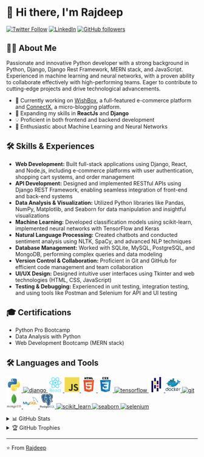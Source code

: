 # 👋 Hi there, I'm Rajdeep

[![Twitter Follow](https://img.shields.io/twitter/follow/rajdeep_bhatta?logo=twitter&style=for-the-badge)](https://twitter.com/rajdeep_bhatta)
[![LinkedIn](https://img.shields.io/badge/-LINKEDIN-0077B5?style=for-the-badge&logo=linkedin&logoColor=white)](https://linkedin.com/in/rajdeep-bhatta)
[![GitHub followers](https://img.shields.io/github/followers/localgroup?logo=GitHub&style=for-the-badge)](https://github.com/localgroup)

## 👨‍💻 About Me

Passionate and innovative Python developer with a strong background in Python, Django, Django Rest Framework, MERN stack, and JavaScript. Experienced in machine learning and neural networks, with a proven ability to collaborate effectively with high-performing teams. Eager to contribute to cutting-edge projects and drive technological advancements.

- 🚀 Currently working on [WishBox](https://github.com/localgroup/WishBox), a full-featured e-commerce platform and [ConnectX](https://github.com/localgroup/ConnectX), a micro-blogging platform.
- 🌱 Expanding my skills in **ReactJs** and **Django**
- 💡 Proficient in both frontend and backend development
- 🤖 Enthusiastic about Machine Learning and Neural Networks

## 🛠️ Skills & Experiences

- **Web Development:** Built full-stack applications using Django, React, and Node.js, including e-commerce platforms with user authentication, shopping cart systems, and order management
- **API Development:** Designed and implemented RESTful APIs using Django REST Framework, enabling seamless integration of front-end and back-end systems
- **Data Analysis & Visualization:** Utilized Python libraries like Pandas, NumPy, Matplotlib, and Seaborn for data manipulation and insightful visualizations
- **Machine Learning:** Developed classification models using scikit-learn, implemented neural networks with TensorFlow and Keras
- **Natural Language Processing:** Created chatbots and conducted sentiment analysis using NLTK, SpaCy, and advanced NLP techniques
- **Database Management:** Worked with SQLite, MySQL, PostgreSQL, and MongoDB, performing complex queries and data modeling
- **Version Control & Collaboration:** Proficient in Git and GitHub for efficient code management and team collaboration
- **UI/UX Design:** Designed intuitive user interfaces using Tkinter and web technologies (HTML, CSS, JavaScript)
- **Testing & Debugging:** Experienced in unit testing, integration testing, and using tools like Postman and Selenium for API and UI testing

## 🎓 Certifications

- Python Pro Bootcamp
- Data Analysis with Python
- Web Development Bootcamp (MERN stack)

## 🛠️ Languages and Tools

<p align="left">
  <a href="https://www.python.org" target="_blank" rel="noreferrer"> <img src="https://raw.githubusercontent.com/devicons/devicon/master/icons/python/python-original.svg" alt="python" width="40" height="40"/> </a>
  <a href="https://www.djangoproject.com/" target="_blank" rel="noreferrer"> <img src="https://cdn.worldvectorlogo.com/logos/django.svg" alt="django" width="40" height="40"/> </a>
  <a href="https://reactjs.org/" target="_blank" rel="noreferrer"> <img src="https://raw.githubusercontent.com/devicons/devicon/master/icons/react/react-original-wordmark.svg" alt="react" width="40" height="40"/> </a>
  <a href="https://developer.mozilla.org/en-US/docs/Web/JavaScript" target="_blank" rel="noreferrer"> <img src="https://raw.githubusercontent.com/devicons/devicon/master/icons/javascript/javascript-original.svg" alt="javascript" width="40" height="40"/> </a>
  <a href="https://www.w3.org/html/" target="_blank" rel="noreferrer"> <img src="https://raw.githubusercontent.com/devicons/devicon/master/icons/html5/html5-original-wordmark.svg" alt="html5" width="40" height="40"/> </a>
  <a href="https://www.w3schools.com/css/" target="_blank" rel="noreferrer"> <img src="https://raw.githubusercontent.com/devicons/devicon/master/icons/css3/css3-original-wordmark.svg" alt="css3" width="40" height="40"/> </a>
  <a href="https://www.tensorflow.org" target="_blank" rel="noreferrer"> <img src="https://www.vectorlogo.zone/logos/tensorflow/tensorflow-icon.svg" alt="tensorflow" width="40" height="40"/> </a>
  <a href="https://pandas.pydata.org/" target="_blank" rel="noreferrer"> <img src="https://raw.githubusercontent.com/devicons/devicon/2ae2a900d2f041da66e950e4d48052658d850630/icons/pandas/pandas-original.svg" alt="pandas" width="40" height="40"/> </a>
  <a href="https://www.docker.com/" target="_blank" rel="noreferrer"> <img src="https://raw.githubusercontent.com/devicons/devicon/master/icons/docker/docker-original-wordmark.svg" alt="docker" width="40" height="40"/> </a>
  <a href="https://git-scm.com/" target="_blank" rel="noreferrer"> <img src="https://www.vectorlogo.zone/logos/git-scm/git-scm-icon.svg" alt="git" width="40" height="40"/> </a>
  <a href="https://www.mongodb.com/" target="_blank" rel="noreferrer"> <img src="https://raw.githubusercontent.com/devicons/devicon/master/icons/mongodb/mongodb-original-wordmark.svg" alt="mongodb" width="40" height="40"/> </a>
  <a href="https://www.mysql.com/" target="_blank" rel="noreferrer"> <img src="https://raw.githubusercontent.com/devicons/devicon/master/icons/mysql/mysql-original-wordmark.svg" alt="mysql" width="40" height="40"/> </a>
  <a href="https://www.postgresql.org" target="_blank" rel="noreferrer"> <img src="https://raw.githubusercontent.com/devicons/devicon/master/icons/postgresql/postgresql-original-wordmark.svg" alt="postgresql" width="40" height="40"/> </a>
  <a href="https://scikit-learn.org/" target="_blank" rel="noreferrer"> <img src="https://upload.wikimedia.org/wikipedia/commons/0/05/Scikit_learn_logo_small.svg" alt="scikit_learn" width="40" height="40"/> </a>
  <a href="https://seaborn.pydata.org/" target="_blank" rel="noreferrer"> <img src="https://seaborn.pydata.org/_images/logo-mark-lightbg.svg" alt="seaborn" width="40" height="40"/> </a>
  <a href="https://www.selenium.dev" target="_blank" rel="noreferrer"> <img src="https://raw.githubusercontent.com/detain/svg-logos/780f25886640cef088af994181646db2f6b1a3f8/svg/selenium-logo.svg" alt="selenium" width="40" height="40"/> </a>
</p>

<details>
  <summary>📊 GitHub Stats</summary>
  
  [![Rajdeep's GitHub stats](https://github-readme-stats.vercel.app/api?username=localgroup&show_icons=true&theme=radical)](https://github.com/anuraghazra/github-readme-stats)
  
  [![Top Langs](https://github-readme-stats.vercel.app/api/top-langs/?username=localgroup&layout=compact&theme=radical)](https://github.com/anuraghazra/github-readme-stats)
</details>

<details>
  <summary>🏆 GitHub Trophies</summary>
  
  [![trophy](https://github-profile-trophy.vercel.app/?username=localgroup&theme=onedark)](https://github.com/ryo-ma/github-profile-trophy)
</details>

---

⭐️ From [Rajdeep](https://github.com/localgroup)
